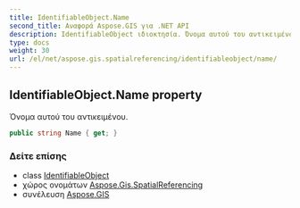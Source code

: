 ```yaml
---
title: IdentifiableObject.Name
second_title: Αναφορά Aspose.GIS για .NET API
description: IdentifiableObject ιδιοκτησία. Όνομα αυτού του αντικειμένου.
type: docs
weight: 30
url: /el/net/aspose.gis.spatialreferencing/identifiableobject/name/
---
```

## IdentifiableObject.Name property

Όνομα αυτού του αντικειμένου.

```csharp
public string Name { get; }
```

### Δείτε επίσης

* class [IdentifiableObject](../)
* χώρος ονομάτων [Aspose.Gis.SpatialReferencing](../../identifiableobject/)
* συνέλευση [Aspose.GIS](../../../)


